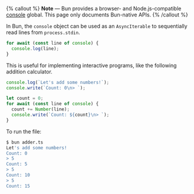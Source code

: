 {% callout %}
**Note** — Bun provides a browser- and Node.js-compatible [console](https://developer.mozilla.org/en-US/docs/Web/API/console) global. This page only documents Bun-native APIs.
{% /callout %}

In Bun, the `console` object can be used as an `AsyncIterable` to sequentially read lines from `process.stdin`.

```ts
for await (const line of console) {
  console.log(line);
}
```

This is useful for implementing interactive programs, like the following addition calculator.

```ts#adder.ts
console.log(`Let's add some numbers!`);
console.write(`Count: 0\n> `);

let count = 0;
for await (const line of console) {
  count += Number(line);
  console.write(`Count: ${count}\n> `);
}
```

To run the file:

```bash
$ bun adder.ts
Let's add some numbers!
Count: 0
> 5
Count: 5
> 5
Count: 10
> 5
Count: 15
```
